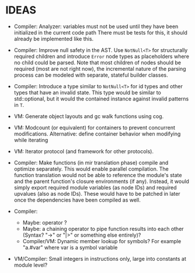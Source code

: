 # IDEAS

-   Compiler: Analyzer: variables must not be used until they have been initialized in the current code path
    There must be tests for this, it should already be implemented like this.

-   Compiler: Improve null safety in the AST. Use `NotNull<T>` for structurally required children and introduce `Error` node types
    as placeholders where no child could be parsed. Note that most children of nodes should be required (most are not right now), the
    incremental nature of the parsing process can be modeled with separate, stateful builder classes.

-   Compiler: Introduce a type similar to `NotNull<T>` for id types and other types that have an invalid state. This type would be
    similar to std::optional<T>, but it would the contained instance against invalid patterns in `T`.

-   VM: Generate object layouts and gc walk functions using cog.

-   VM: Modcount (or equivalent) for containers to prevent concurrent modifications.
    Alternative: define container behavior when modifying while iterating

-   VM: Iterator protocol (and framework for other protocols).

-   Compiler: Make functions (in mir translation phase) compile and optimize separately. This would enable parallel compilation.
    The function translation would not be able to reference the module's state and the parent function's closure environments (if any).
    Instead, it would simply export required module variables (as node IDs) and required upvalues (also as node IDs). These
    would have to be patched in later once the dependencies have been compiled as well.

-   Compiler:

    -   Maybe: operator ?
    -   Maybe: a chaining operator to pipe function results into each other (Syntax? "->" or "|>" or something else entirely)?
    -   Compiler/VM: Dynamic member lookup for symbols? For example "a.#var" where var is a symbol variable

-   VM/Compiler: Small integers in instructions only, large into constants at module level?

